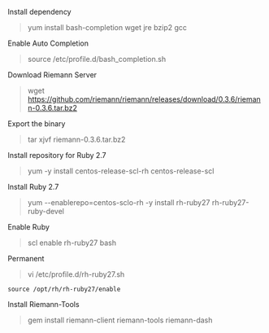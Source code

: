 Install dependency
>yum install bash-completion wget jre bzip2 gcc

Enable Auto Completion
>source /etc/profile.d/bash_completion.sh

Download Riemann Server
>wget https://github.com/riemann/riemann/releases/download/0.3.6/riemann-0.3.6.tar.bz2

Export the binary
>tar xjvf riemann-0.3.6.tar.bz2

Install repository for Ruby 2.7
>yum -y install centos-release-scl-rh centos-release-scl

Install Ruby 2.7
>yum --enablerepo=centos-sclo-rh -y install rh-ruby27 rh-ruby27-ruby-devel

Enable Ruby
>scl enable rh-ruby27 bash

Permanent 
>vi /etc/profile.d/rh-ruby27.sh

```source /opt/rh/rh-ruby27/enable```

Install Riemann-Tools
>gem install riemann-client riemann-tools riemann-dash
